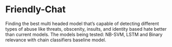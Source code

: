# Friendly-Chat
Finding the best multi headed model that’s capable of detecting different types of abuse like threats, obscenity, insults, and identity based hate better than current models. The models being tested: NB-SVM, LSTM and Binary relevance with chain classifiers baseline model.
